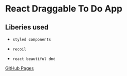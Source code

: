 # React Draggable To Do App

## Liberies used

- `styled components`

- `recoil`

- `react beautiful dnd`

[GitHub Pages](https://the-new-kim.github.io/react-trello-clone/)
